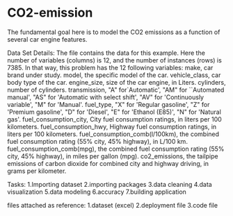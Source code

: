# CO2-emission
The fundamental goal here is to model the CO2 emissions as a function of several car engine features.


Data Set Details: 
The file contains the data for this example. Here the number of variables (columns) is 12, and the number of instances (rows) is 7385. In that way, this problem has the 12 following variables:
make, car brand under study.
model, the specific model of the car.
vehicle_class, car body type of the car.
engine_size, size of the car engine, in Liters.
cylinders, number of cylinders.
transmission, "A" for`Automatic', "AM" for ``Automated manual', "AS" for 'Automatic with select shift', "AV" for 'Continuously variable', "M" for 'Manual'.
fuel_type, "X" for 'Regular gasoline', "Z" for 'Premium gasoline', "D" for 'Diesel', "E" for 'Ethanol (E85)', "N" for 'Natural gas'.
fuel_consumption_city, City fuel consumption ratings, in liters per 100 kilometers.
fuel_consumption_hwy, Highway fuel consumption ratings, in liters per 100 kilometers.
fuel_consumption_comb(l/100km), the combined fuel consumption rating (55% city, 45% highway), in L/100 km.
fuel_consumption_comb(mpg), the combined fuel consumption rating (55% city, 45% highway), in miles per gallon (mpg).
co2_emissions, the tailpipe emissions of carbon dioxide for combined city and highway driving, in grams per kilometer.

Tasks:
1.Importing dataset 
2.importing packages 
3.data cleaning 
4.data visualization 
5.data modeling 
6.accuracy 
7.building application


files attached as reference:
1.dataset (excel)
2.deployment file 
3.code file

